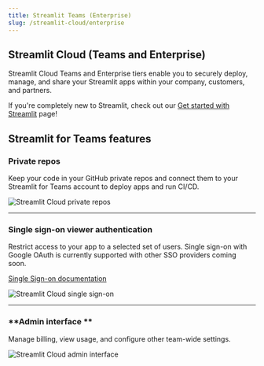 ```yaml
---
title: Streamlit Teams (Enterprise)
slug: /streamlit-cloud/enterprise
---
```


## Streamlit Cloud (Teams and Enterprise)

Streamlit Cloud Teams and Enterprise tiers enable you to securely deploy, manage, and share your Streamlit apps within your company, customers, and partners.

<Note>

If you're completely new to Streamlit, check out our [Get started with Streamlit](/library/get-started) page!

</Note>

## Streamlit for Teams features

### Private repos

Keep your code in your GitHub private repos and connect them to your Streamlit for Teams account to deploy apps and run CI/CD.

![Streamlit Cloud private repos](/images/private_repos.png)

---

### Single sign-on viewer authentication

Restrict access to your app to a selected set of users. Single sign-on with Google OAuth is currently supported with other SSO providers coming soon.

[Single Sign-on documentation](/streamlit-cloud/enterprise/single-sign-on-sso)

![Streamlit Cloud single sign-on](/images/sso.png)

---
### **Admin interface **

Manage billing, view usage, and configure other team-wide settings.

![Streamlit Cloud admin interface](/images/admin_interface.png)